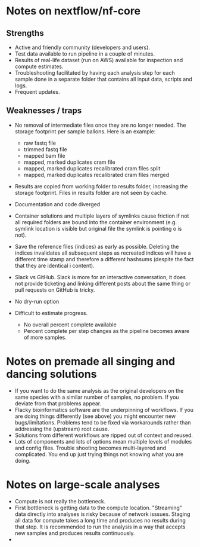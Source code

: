 # Notes on nextflow/nf-core

## Strengths
- Active and friendly community (developers and users).
- Test data available to run pipeline in a couple of minutes.
- Results of real-life dataset (run on AWS) available for inspection and compute estimates.
- Troubleshooting facilitated by having each analysis step for each sample done in a separate folder that contains all input data, scripts and logs.
- Frequent updates.

## Weaknesses / traps
- No removal of intermediate files once they are no longer needed. The storage footprint per sample ballons. Here is an example:
  - raw fastq file
  - trimmed fastq file
  - mapped bam file
  - mapped, marked duplicates cram file
  - mapped, marked duplicates recalibrated cram files split
  - mapped, marked duplicates recalibrated cram files merged
- Results are copied from working folder to results folder, increasing the storage footprint. Files in results folder are not seen by cache.
- Documentation and code diverged
- Container solutions and multiple layers of symlinks cause friction if not all required folders are bound into the container environment (e.g. symlink location is visible but original file the symlink is pointing o is not).

- Save the reference files (indices) as early as possible. Deleting the indices invalidates all subsequent steps as recreated indices will have a different time stamp and therefore a different hashsums (despite the fact that they are identical i content).
- Slack vs GitHub. Slack is more for an interactive conversation, it does not provide ticketing and linking different posts about the same thing or pull requests on GitHub is tricky.
- No dry-run option
- Difficult to estimate progress.
  - No overall percent complete available
  - Percent complete per step changes as the pipeline becomes aware of more samples.

# Notes on premade all singing and dancing solutions
- If you want to do the same analysis as the original developers on the same species with a similar number of samples, no problem. If you deviate from that problems appear.
- Flacky bioinformatics software are the underpinning of workflows. If you are doing things differently (see above) you might encounter new bugs/limitations. Problems tend to be fixed via workarounds rather than addressing the (upstream) root cause.
- Solutions from different workflows are ripped out of context and reused.
- Lots of components and lots of options mean multiple levels of modules and config files. Trouble shooting becomes multi-layered and complicated. You end up just trying things not knowing what you are doing.

# Notes on large-scale analyses
- Compute is not really the bottleneck.
- First bottleneck is getting data to the compute location. "Streaming" data directly into analyses is risky because of network isssues. Staging all data for compute takes a long time and produces no results during that step.
  It is recommended to run the analysis in a way that accepts new samples and produces results continuously.
- 
